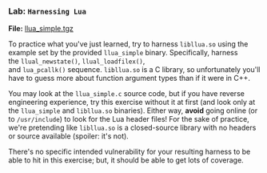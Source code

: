 ### Lab: `Harnessing Lua`

**File:** [llua_simple.tgz](./llua_simple.tgz)

To practice what you've just learned, try to harness `libllua.so` using the example set by the provided `llua_simple` binary. Specifically, harness the `llual_newstate()`, `llual_loadfilex()`, and `lua_pcallk()` sequence. `libllua.so` is a C library, so unfortunately you'll have to guess more about function argument types than if it were in C++.

You may look at the `llua_simple.c` source code, but if you have reverse engineering experience, try this exercise without it at first (and look only at the `llua_simple` and `libllua.so` binaries). Either way, **avoid** going online (or to `/usr/include`) to look for the Lua header files! For the sake of practice, we're pretending like `libllua.so` is a closed-source library with no headers or source available (spoiler: it's not).

There's no specific intended vulnerability for your resulting harness to be able to hit in this exercise; but, it should be able to get lots of coverage.
